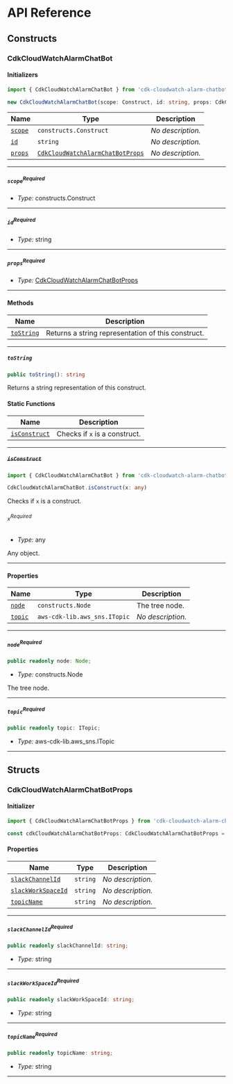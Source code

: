 # API Reference <a name="API Reference" id="api-reference"></a>

## Constructs <a name="Constructs" id="Constructs"></a>

### CdkCloudWatchAlarmChatBot <a name="CdkCloudWatchAlarmChatBot" id="cdk-cloudwatch-alarm-chatbot.CdkCloudWatchAlarmChatBot"></a>

#### Initializers <a name="Initializers" id="cdk-cloudwatch-alarm-chatbot.CdkCloudWatchAlarmChatBot.Initializer"></a>

```typescript
import { CdkCloudWatchAlarmChatBot } from 'cdk-cloudwatch-alarm-chatbot'

new CdkCloudWatchAlarmChatBot(scope: Construct, id: string, props: CdkCloudWatchAlarmChatBotProps)
```

| **Name** | **Type** | **Description** |
| --- | --- | --- |
| <code><a href="#cdk-cloudwatch-alarm-chatbot.CdkCloudWatchAlarmChatBot.Initializer.parameter.scope">scope</a></code> | <code>constructs.Construct</code> | *No description.* |
| <code><a href="#cdk-cloudwatch-alarm-chatbot.CdkCloudWatchAlarmChatBot.Initializer.parameter.id">id</a></code> | <code>string</code> | *No description.* |
| <code><a href="#cdk-cloudwatch-alarm-chatbot.CdkCloudWatchAlarmChatBot.Initializer.parameter.props">props</a></code> | <code><a href="#cdk-cloudwatch-alarm-chatbot.CdkCloudWatchAlarmChatBotProps">CdkCloudWatchAlarmChatBotProps</a></code> | *No description.* |

---

##### `scope`<sup>Required</sup> <a name="scope" id="cdk-cloudwatch-alarm-chatbot.CdkCloudWatchAlarmChatBot.Initializer.parameter.scope"></a>

- *Type:* constructs.Construct

---

##### `id`<sup>Required</sup> <a name="id" id="cdk-cloudwatch-alarm-chatbot.CdkCloudWatchAlarmChatBot.Initializer.parameter.id"></a>

- *Type:* string

---

##### `props`<sup>Required</sup> <a name="props" id="cdk-cloudwatch-alarm-chatbot.CdkCloudWatchAlarmChatBot.Initializer.parameter.props"></a>

- *Type:* <a href="#cdk-cloudwatch-alarm-chatbot.CdkCloudWatchAlarmChatBotProps">CdkCloudWatchAlarmChatBotProps</a>

---

#### Methods <a name="Methods" id="Methods"></a>

| **Name** | **Description** |
| --- | --- |
| <code><a href="#cdk-cloudwatch-alarm-chatbot.CdkCloudWatchAlarmChatBot.toString">toString</a></code> | Returns a string representation of this construct. |

---

##### `toString` <a name="toString" id="cdk-cloudwatch-alarm-chatbot.CdkCloudWatchAlarmChatBot.toString"></a>

```typescript
public toString(): string
```

Returns a string representation of this construct.

#### Static Functions <a name="Static Functions" id="Static Functions"></a>

| **Name** | **Description** |
| --- | --- |
| <code><a href="#cdk-cloudwatch-alarm-chatbot.CdkCloudWatchAlarmChatBot.isConstruct">isConstruct</a></code> | Checks if `x` is a construct. |

---

##### ~~`isConstruct`~~ <a name="isConstruct" id="cdk-cloudwatch-alarm-chatbot.CdkCloudWatchAlarmChatBot.isConstruct"></a>

```typescript
import { CdkCloudWatchAlarmChatBot } from 'cdk-cloudwatch-alarm-chatbot'

CdkCloudWatchAlarmChatBot.isConstruct(x: any)
```

Checks if `x` is a construct.

###### `x`<sup>Required</sup> <a name="x" id="cdk-cloudwatch-alarm-chatbot.CdkCloudWatchAlarmChatBot.isConstruct.parameter.x"></a>

- *Type:* any

Any object.

---

#### Properties <a name="Properties" id="Properties"></a>

| **Name** | **Type** | **Description** |
| --- | --- | --- |
| <code><a href="#cdk-cloudwatch-alarm-chatbot.CdkCloudWatchAlarmChatBot.property.node">node</a></code> | <code>constructs.Node</code> | The tree node. |
| <code><a href="#cdk-cloudwatch-alarm-chatbot.CdkCloudWatchAlarmChatBot.property.topic">topic</a></code> | <code>aws-cdk-lib.aws_sns.ITopic</code> | *No description.* |

---

##### `node`<sup>Required</sup> <a name="node" id="cdk-cloudwatch-alarm-chatbot.CdkCloudWatchAlarmChatBot.property.node"></a>

```typescript
public readonly node: Node;
```

- *Type:* constructs.Node

The tree node.

---

##### `topic`<sup>Required</sup> <a name="topic" id="cdk-cloudwatch-alarm-chatbot.CdkCloudWatchAlarmChatBot.property.topic"></a>

```typescript
public readonly topic: ITopic;
```

- *Type:* aws-cdk-lib.aws_sns.ITopic

---


## Structs <a name="Structs" id="Structs"></a>

### CdkCloudWatchAlarmChatBotProps <a name="CdkCloudWatchAlarmChatBotProps" id="cdk-cloudwatch-alarm-chatbot.CdkCloudWatchAlarmChatBotProps"></a>

#### Initializer <a name="Initializer" id="cdk-cloudwatch-alarm-chatbot.CdkCloudWatchAlarmChatBotProps.Initializer"></a>

```typescript
import { CdkCloudWatchAlarmChatBotProps } from 'cdk-cloudwatch-alarm-chatbot'

const cdkCloudWatchAlarmChatBotProps: CdkCloudWatchAlarmChatBotProps = { ... }
```

#### Properties <a name="Properties" id="Properties"></a>

| **Name** | **Type** | **Description** |
| --- | --- | --- |
| <code><a href="#cdk-cloudwatch-alarm-chatbot.CdkCloudWatchAlarmChatBotProps.property.slackChannelId">slackChannelId</a></code> | <code>string</code> | *No description.* |
| <code><a href="#cdk-cloudwatch-alarm-chatbot.CdkCloudWatchAlarmChatBotProps.property.slackWorkSpaceId">slackWorkSpaceId</a></code> | <code>string</code> | *No description.* |
| <code><a href="#cdk-cloudwatch-alarm-chatbot.CdkCloudWatchAlarmChatBotProps.property.topicName">topicName</a></code> | <code>string</code> | *No description.* |

---

##### `slackChannelId`<sup>Required</sup> <a name="slackChannelId" id="cdk-cloudwatch-alarm-chatbot.CdkCloudWatchAlarmChatBotProps.property.slackChannelId"></a>

```typescript
public readonly slackChannelId: string;
```

- *Type:* string

---

##### `slackWorkSpaceId`<sup>Required</sup> <a name="slackWorkSpaceId" id="cdk-cloudwatch-alarm-chatbot.CdkCloudWatchAlarmChatBotProps.property.slackWorkSpaceId"></a>

```typescript
public readonly slackWorkSpaceId: string;
```

- *Type:* string

---

##### `topicName`<sup>Required</sup> <a name="topicName" id="cdk-cloudwatch-alarm-chatbot.CdkCloudWatchAlarmChatBotProps.property.topicName"></a>

```typescript
public readonly topicName: string;
```

- *Type:* string

---



